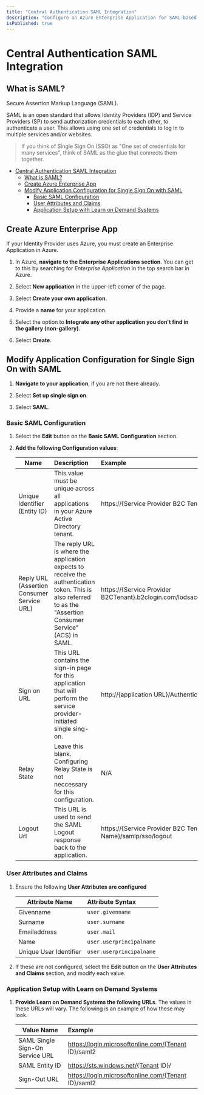 ```yaml
---
title: "Central Authentication SAML Integration"
description: "Configure an Azure Enterprise Application for SAML-based Single Sign-On."
isPublished: true
---
```


# Central Authentication SAML Integration 

## What is SAML?
Secure Assertion Markup Language (SAML). 

SAML is an open standard that allows Identity Providers (IDP) and Service Providers (SP) to send authorization credentials to each other, to authenticate a user. This allows using one set of credentials to log in to multiple services and/or websites.

  > If you think of Single Sign On (SSO) as "One set of credentials for many services", think of SAML as the glue that connects them together. 

- [Central Authentication SAML Integration](#central-authentication-saml-integration)
  - [What is SAML?](#what-is-saml-)
  - [Create Azure Enterprise App](#create-azure-enterprise-app)
  - [Modify Application Configuration for Single Sign On with SAML](#modify-application-configuration-for-single-sign-on-with-saml)
    - [Basic SAML Configuration](#basic-saml-configuration)
    - [User Attributes and Claims](#user-attributes-and-claims)
    - [Application Setup with Learn on Demand Systems](#application-setup-with-learn-on-demand-systems)

## Create Azure Enterprise App 

If your Identity Provider uses Azure, you must create an Enterprise Application in Azure.

1. In Azure, **navigate to the Enterprise Applications section**. You can get to this by searching for _Enterprise Application_ in the top search bar in Azure.

1. Select **New application** in the upper-left corner of the page. 

1. Select **Create your own application**. 

1. Provide a **name** for your application. 

1. Select the option to **Integrate any other application you don't find in the gallery (non-gallery)**. 

1. Select **Create**. 

## Modify Application Configuration for Single Sign On with SAML

1. **Navigate to your application**, if you are not there already. 

1. Select **Set up single sign on**. 

1. Select **SAML**. 

### Basic SAML Configuration

1. Select the **Edit** button on the **Basic SAML Configuration** section.

1. **Add the following Configuration values**:

    |Name      |Description|Example      | 
    |----------|:-------------|:-------------|
    |Unique Identifier (Entity ID) |This value must be unique across all applications in your Azure Active Directory tenant.|  https://{Service Provider B2C Tenant}.b2clogin.com/lodsaccb2c.onmicrosoft.com/B2C_1A_TrustFrameworkBase|
    | Reply URL (Assertion Consumer Service URL) |The reply URL is where the application expects to receive the authentication token. This is also referred to as the "Assertion Consumer Service" (ACS) in SAML.|https://{Service Provider B2CTenant}.b2clogin.com/lodsaccb2c.onmicrosoft.com/B2C_1A_TrustFrameworkBase/samlp/sso/assertionconsumer
    | Sign on URL |This URL contains the sign-in page for this application that will perform the service provider-initiated single sing-on. |http://{application URL}/Authentication/SamlIdpRedirect?idp={policy name} |  
    |Relay State | Leave this blank. Configuring Relay State is not neccessary for this configuration. | N/A
    | Logout Url |This URL is used to send the SAML Logout response back to the application.| https://{Service Provider B2C Tenant}.b2clogin.com/{Service Provider B2C Tenant}.onmicrosoft.com/{Policy Name}/samlp/sso/logout |  

### User Attributes and Claims

1. Ensure the following **User Attributes are configured** 

    |Attribute Name      |Attribute Syntax      | 
    |----------|:-------------|
    |Givenname|`user.givenname`|
    |Surname|`user.surname`|
    |Emailaddress|`user.mail`|
    |Name|`user.userprincipalname`|
    |Unique User Identifier|`user.userprincipalname`|

1. If these are not configured, select the **Edit** button on the **User Attributes and Claims** section, and modify each value. 

### Application Setup with Learn on Demand Systems

1. **Provide Learn on Demand Systems the following URLs**. The values in these URLs will vary. The following is an example of how these may look. 

    |Value Name      |Example     | 
    |----------|:-------------|
    |SAML Single Sign-On Service URL|https://login.microsoftonline.com/{Tenant ID}/saml2|
    |SAML Entity ID|https://sts.windows.net/{Tenant ID}/|
    |Sign-Out URL|https://login.microsoftonline.com/{Tenant ID}/saml2|
